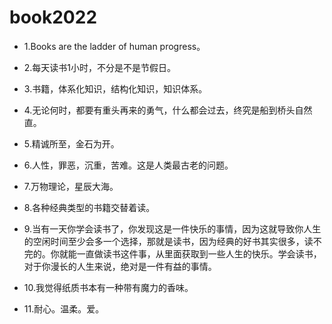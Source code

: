 # book2022

- 1.Books are the ladder of human progress。

- 2.每天读书1小时，不分是不是节假日。

- 3.书籍，体系化知识，结构化知识，知识体系。

- 4.无论何时，都要有重头再来的勇气，什么都会过去，终究是船到桥头自然直。

- 5.精诚所至，金石为开。

- 6.人性，罪恶，沉重，苦难。这是人类最古老的问题。

- 7.万物理论，星辰大海。

- 8.各种经典类型的书籍交替着读。

- 9.当有一天你学会读书了，你发现这是一件快乐的事情，因为这就导致你人生的空闲时间至少会多一个选择，那就是读书，因为经典的好书其实很多，读不完的。你就能一直做读书这件事，从里面获取到一些人生的快乐。学会读书，对于你漫长的人生来说，绝对是一件有益的事情。

- 10.我觉得纸质书本有一种带有魔力的香味。

- 11.耐心。温柔。爱。
